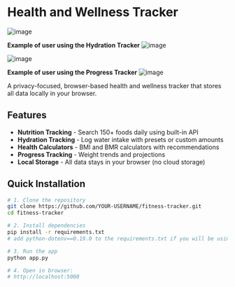 # Health and Wellness Tracker

![image](https://github.com/user-attachments/assets/5e6a2c53-bbd8-40a1-ae4f-0fbcd3770c49)

**Example of user using the Hydration Tracker**
![image](https://github.com/user-attachments/assets/59d41ddb-de65-4ec9-8abb-98c3b0c17b04)

![image](https://github.com/user-attachments/assets/e3c80009-5ab6-4dca-b41a-17d8fc1155b4)

**Example of user using the Progress Tracker**
![image](https://github.com/user-attachments/assets/f9a42632-34ed-4627-b277-f2c597dbd540)




A privacy-focused, browser-based health and wellness tracker that stores all data locally in your browser.

##  Features

-  **Nutrition Tracking** - Search 150+ foods daily using built-in API
-  **Hydration Tracking** - Log water intake with presets or custom amounts
-  **Health Calculators** - BMI and BMR calculators with recommendations
-  **Progress Tracking** - Weight trends and projections
-  **Local Storage** - All data stays in your browser (no cloud storage)

##  Quick Installation

```bash
# 1. Clone the repository
git clone https://github.com/YOUR-USERNAME/fitness-tracker.git
cd fitness-tracker

# 2. Install dependencies
pip install -r requirements.txt
# add python-dotenv==0.19.0 to the requirements.txt if you will be using a custom API key

# 3. Run the app
python app.py

# 4. Open in browser:
# http://localhost:5000
